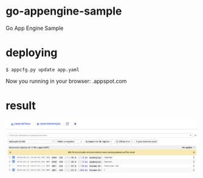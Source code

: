 # go-appengine-sample
Go App Engine Sample

# deploying

```
$ appcfg.py update app.yaml
```

Now you running in your browser: <app-id>.appspot.com

# result

![screen-log](https://raw.githubusercontent.com/ag-studies/go-appengine-sample/master/screens/log.png)


